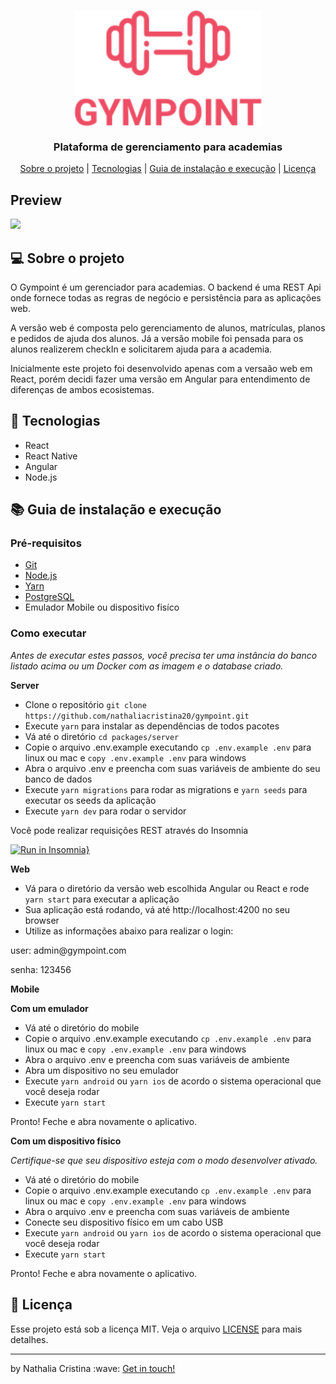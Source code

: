 <h1 align="center">
  <img width="300" align="center" src=".github/logo.png">
</h1>

<h3 align="center">
Plataforma de gerenciamento para academias
</h3>

<p align="center">
  <a href="#computer-sobre-o-projeto">Sobre o projeto</a> | <a href="#rocket-tecnologias">Tecnologias</a> | <a href="#books-guia-de-instalação-e-execução">Guia de instalação e execução</a> | <a href="#page_with_curl-licença">Licença</a>
</p>

## Preview

<img src=".github/gympoint.png">

## :computer: Sobre o projeto

O Gympoint é um gerenciador para academias. O backend é uma REST Api onde fornece todas as regras de negócio e persistência para as aplicações web. 

A versão web é composta pelo gerenciamento de alunos, matrículas, planos e pedidos de ajuda dos alunos. Já a versão mobile foi pensada para os alunos realizerem checkIn e solicitarem ajuda para a academia. 

Inicialmente este projeto foi desenvolvido apenas com a versaão web em React, porém decidi fazer uma versão em Angular para entendimento de diferenças de ambos ecosistemas. 

## :rocket: Tecnologias
  
- React
- React Native
- Angular
- Node.js

## :books: Guia de instalação e execução

### Pré-requisitos

- [Git](https://git-scm.com/)
- [Node.js](https://nodejs.org/en/)
- [Yarn](https://yarnpkg.com/)
- [PostgreSQL](https://www.postgresql.org/) 
- Emulador Mobile ou dispositivo fisíco 

### Como executar

<i>Antes de executar estes passos, você precisa ter uma instância do banco listado acima ou um Docker com as imagem e o database criado.</i>

<strong>Server</strong>

- Clone o repositório ```git clone https://github.com/nathaliacristina20/gympoint.git```
- Execute ```yarn``` para instalar as dependências de todos pacotes
- Vá até o diretório ```cd packages/server```
- Copie o arquivo .env.example executando ```cp .env.example .env``` para linux ou mac e ```copy .env.example .env``` para windows
- Abra o arquivo .env e preencha com suas variáveis de ambiente do seu banco de dados
- Execute ```yarn migrations``` para rodar as migrations e ```yarn seeds``` para executar os seeds da aplicação
- Execute ```yarn dev``` para rodar o servidor

Você pode realizar requisições REST através do Insomnia

[![Run in Insomnia}](https://insomnia.rest/images/run.svg)](https://insomnia.rest/run/?label=GoBarber&uri=https%3A%2F%2Fraw.githubusercontent.com%2Fnathaliacristina20%2Fgympoint%2Fmaster%2Finsomnia.json)

<strong>Web</strong>

- Vá para o diretório da versão web escolhida Angular ou React e rode ```yarn start``` para executar a aplicação
- Sua aplicação está rodando, vá até http://localhost:4200 no seu browser
- Utilize as informações abaixo para realizar o login:

<p>user: admin@gympoint.com</p>
<p>senha: 123456</p>

<strong>Mobile</strong>

<strong>Com um emulador</strong>

- Vá até o diretório do mobile 
- Copie o arquivo .env.example executando ```cp .env.example .env``` para linux ou mac e ```copy .env.example .env``` para windows
- Abra o arquivo .env e preencha com suas variáveis de ambiente
- Abra um dispositivo no seu emulador
- Execute ```yarn android``` ou ```yarn ios``` de acordo o sistema operacional que você deseja rodar
- Execute ```yarn start```

Pronto! Feche e abra novamente o aplicativo.

<strong>Com um dispositivo físico</strong>

<i>Certifique-se que seu dispositivo esteja com o modo desenvolver ativado.</i>

- Vá até o diretório do mobile
- Copie o arquivo .env.example executando ```cp .env.example .env``` para linux ou mac e ```copy .env.example .env``` para windows
- Abra o arquivo .env e preencha com suas variáveis de ambiente
- Conecte seu dispositivo físico em um cabo USB
- Execute ```yarn android``` ou ```yarn ios``` de acordo o sistema operacional que você deseja rodar
- Execute ```yarn start```

Pronto! Feche e abra novamente o aplicativo.

## :page_with_curl: Licença

Esse projeto está sob a licença MIT. Veja o arquivo <a href="https://github.com/nathaliacristina20/gympoint/blob/master/LICENSE">LICENSE</a> para mais detalhes.

<hr />
<p>by Nathalia Cristina :wave: <a href="https://linktr.ee/nathaliacristina20">Get in touch!</a></p>

